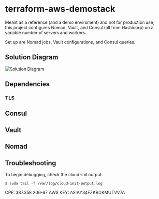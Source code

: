 # terraform-aws-demostack
Meant as a reference (and a demo enviroment) and not for production use,
this project configures Nomad, Vault, and Consul (all from Hashicorp) on a variable number of servers and workers. 

Set up are Nomad jobs, Vault configurations, and Consul queries. 

## Solution Diagram
![Solution Diagram](./assets/Demostack_overview.webp)

## Dependencies
 <TODO>

 ### TLS

 <TODO>

 ## Consul

 <TODO>

 ## Vault

 <TODO>

 ## Nomad

 <TODO>

## Troubleshooting
To begin debugging, check the cloud-init output:

```shell
$ sudo tail -f /var/log/cloud-init-output.log
```

CPF: 387.358.206-67
AWS KEY: ASIAY34FZKBOKMUTVV7A

